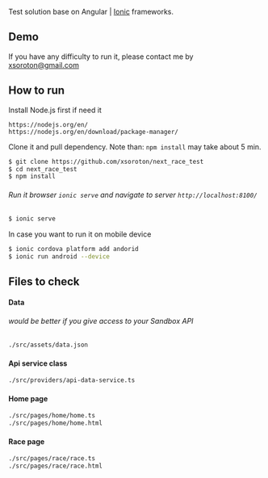 Test solution base on Angular | [Ionic](http://ionicframework.com/docs/) frameworks.

## Demo
If you have any difficulty to run it, please contact me by xsoroton@gmail.com

## How to run
Install Node.js first if need it
```
https://nodejs.org/en/
https://nodejs.org/en/download/package-manager/
```

Clone it and pull dependency.
Note than: `npm install` may take about 5 min.
```bash
$ git clone https://github.com/xsoroton/next_race_test
$ cd next_race_test
$ npm install
```

###### Run it browser `ionic serve` and navigate to server `http://localhost:8100/`
```bash
$ ionic serve
```

In case you want to run it on mobile device
```bash
$ ionic cordova platform add andorid
$ ionic run android --device 
```

## Files to check

#### Data
###### would be better if you give access to your Sandbox API
```bash
./src/assets/data.json
```

#### Api service class
```bash
./src/providers/api-data-service.ts
```

#### Home page
```bash
./src/pages/home/home.ts
./src/pages/home/home.html
```

#### Race page
```bash
./src/pages/race/race.ts
./src/pages/race/race.html
```
